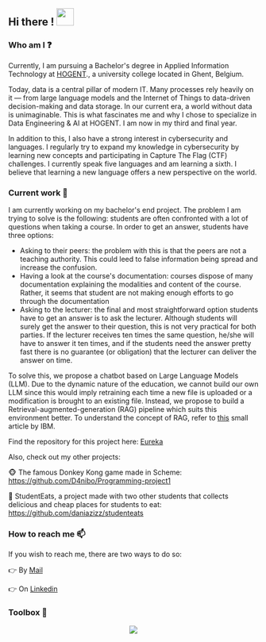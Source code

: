 <h2>Hi there ! <img src="https://media1.tenor.com/m/CU-PX1m0egYAAAAC/wave-hi.gif" width="35" height="35"/></h2>

### Who am I ❓

Currently, I am pursuing a Bachelor's degree in Applied Information Technology at [HOGENT](https://www.hogent.be/en/)., a university college located in Ghent, Belgium.

Today, data is a central pillar of modern IT. Many processes rely heavily on it — from large language models and the Internet of Things to data-driven decision-making and data storage. In our current era, a world without data is unimaginable. This is what fascinates me and why I chose to specialize in Data Engineering & AI at HOGENT. I am now in my third and final year.

In addition to this, I also have a strong interest in cybersecurity and languages. I regularly try to expand my knowledge in cybersecurity by learning new concepts and participating in Capture The Flag (CTF) challenges. I currently speak five languages and am learning a sixth. I believe that learning a new language offers a new perspective on the world.

### Current work 🔭 

I am currently working on my bachelor's end project. The problem I am trying to solve is the following: students are often confronted with a lot of questions when taking a course. In order to get an answer, students have three options:
- Asking to their peers: the problem with this is that the peers are not a teaching authority. This could leed to false information being spread and increase the confusion.
- Having a look at the course's documentation: courses dispose of many documentation explaining the modalities and content of the course. Rather, it seems that student are not making enough efforts to go through the documentation
- Asking to the lecturer: the final and most straightforward option students have to get an answer is to ask the lecturer. Although students will surely get the answer to their question, this is not very practical for both parties. If the lecturer receives ten times the same question, he/she will have to answer it ten times, and if the students need the answer pretty fast there is no guarantee (or obligation) that the lecturer can deliver the answer on time.

To solve this, we propose a chatbot based on Large Language Models (LLM). Due to the dynamic nature of the education, we cannot build our own LLM since this would imply retraining each time a new file is uploaded or a modification is brought to an existing file. Instead, we propose to build a Retrieval-augmented-generation (RAG) pipeline which suits this environment better. To understand the concept of RAG, refer to [this](https://research.ibm.com/blog/retrieval-augmented-generation-RAG) small article by IBM. 

Find the repository for this project here: [Eureka](https://github.com/D4nibo/Eureka)

Also, check out my other projects:

:monkey_face: The famous Donkey Kong game made in Scheme: https://github.com/D4nibo/Programming-project1

:hamburger: StudentEats, a project made with two other students that collects delicious and cheap places for students to eat: https://github.com/daniazizz/studenteats

### How to reach me 📫

If you wish to reach me, there are two ways to do so:

👉 By [Mail](mailto:daniel.boustani@student.hogent.be)

👉 On [Linkedin](https://www.linkedin.com/in/daniel-boustani-66432129b/)


### Toolbox 🧰

<p align="center">
  <a href="https://skillicons.dev">
    <img src="https://skillicons.dev/icons?i=java,py,bash,mysql,js,html,css,docker,github,linux,mint,windows,eclipse,vscode,idea,md&perline=8" />
  </a>
</p>

<!--
**D4nibo/D4nibo** is a ✨ _special_ ✨ repository because its `README.md` (this file) appears on your GitHub profile.

Here are some ideas to get you started:

- 🔭 I’m currently working on ...
- 🌱 I’m currently learning ...
- 👯 I’m looking to collaborate on ...
- 🤔 I’m looking for help with ...
- 💬 Ask me about ...
- 📫 How to reach me: ...
- 😄 Pronouns: ...
- ⚡ Fun fact: ...
-->
